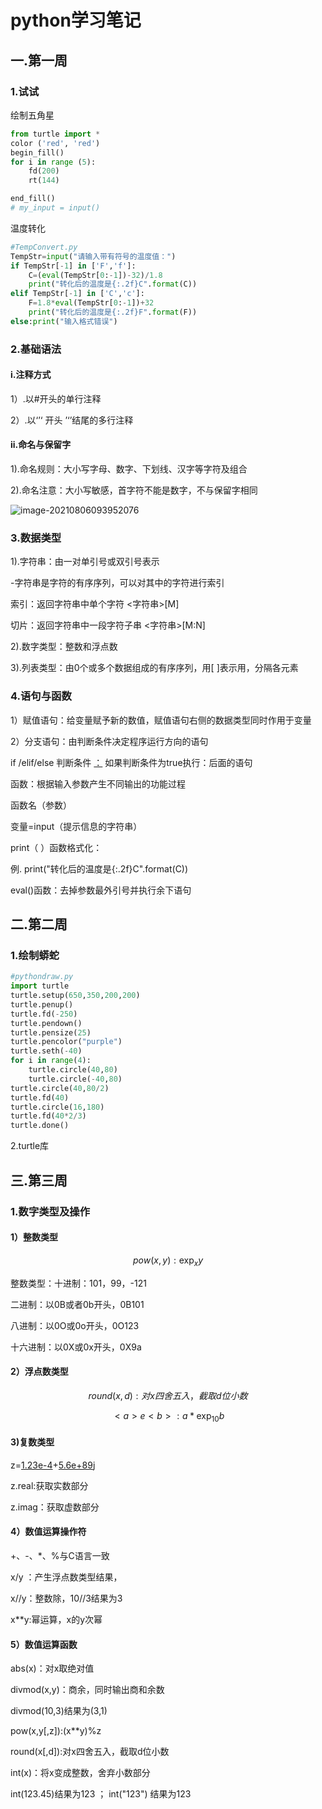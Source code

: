 # python学习笔记

## 一.第一周

### 1.试试

绘制五角星

```python
from turtle import *
color ('red', 'red')
begin_fill()
for i in range (5):
    fd(200)
    rt(144)

end_fill()
# my_input = input()
```

温度转化

```python
#TempConvert.py
TempStr=input("请输入带有符号的温度值：")
if TempStr[-1] in ['F','f']:
    C=(eval(TempStr[0:-1])-32)/1.8
    print("转化后的温度是{:.2f}C".format(C))
elif TempStr[-1] in ['C','c']:
    F=1.8*eval(TempStr[0:-1])+32
    print("转化后的温度是{:.2f}F".format(F))
else:print("输入格式错误")
```

### 2.基础语法

#### i.注释方式

1）.以#开头的单行注释

2）.以‘’‘  开头  ’‘’结尾的多行注释

#### ii.命名与保留字

1).命名规则：大小写字母、数字、下划线、汉字等字符及组合

2).命名注意：大小写敏感，首字符不能是数字，不与保留字相同

![image-20210806093952076](C:\Users\徐伊\AppData\Roaming\Typora\typora-user-images\image-20210806093952076.png)

### 3.数据类型

1).字符串：由一对单引号或双引号表示

-字符串是字符的有序序列，可以对其中的字符进行索引

索引：返回字符串中单个字符  <字符串>[M]

切片：返回字符串中一段字符子串  <字符串>[M:N]

2).数字类型：整数和浮点数

3).列表类型：由0个或多个数据组成的有序序列，用[ ]表示用，分隔各元素

### 4.语句与函数

1）赋值语句：给变量赋予新的数值，赋值语句右侧的数据类型同时作用于变量

2）分支语句：由判断条件决定程序运行方向的语句

if /elif/else  判断条件 <u>：</u> 如果判断条件为true执行：后面的语句

函数：根据输入参数产生不同输出的功能过程

函数名（参数）

变量=input（提示信息的字符串）

 print（ ）函数格式化：

例.   print("转化后的温度是{:.2f}C".format(C))

eval()函数：去掉参数最外引号并执行余下语句

## 二.第二周

### 1.绘制蟒蛇

```python
#pythondraw.py
import turtle
turtle.setup(650,350,200,200)
turtle.penup()
turtle.fd(-250)
turtle.pendown()
turtle.pensize(25)
turtle.pencolor("purple")
turtle.seth(-40)
for i in range(4):
    turtle.circle(40,80)
    turtle.circle(-40,80)
turtle.circle(40,80/2)
turtle.fd(40)
turtle.circle(16,180)
turtle.fd(40*2/3)
turtle.done()
```

2.turtle库

## 三.第三周

### 1.数字类型及操作

#### 1）整数类型

$$
pow(x,y):\exp_x y
$$

整数类型：十进制：101，99，-121

二进制：以0B或者0b开头，0B101

八进制：以0O或0o开头，0O123

十六进制：以0X或0x开头，0X9a

#### 2）浮点数类型

$$
round(x,d):对x四舍五入，截取d位小数
$$

$$
<a>e<b>:a*\exp_10 b
$$

#### 3)复数类型

z=<u>1.23e-4</u>+<u>5.6e+89</u>j

z.real:获取实数部分

z.imag：获取虚数部分

#### 4）数值运算操作符

+、-、*、%与C语言一致

x/y ：产生浮点数类型结果，

x//y：整数除，10//3结果为3

x**y:幂运算，x的y次幂

#### 5）数值运算函数

abs(x)：对x取绝对值

divmod(x,y)：商余，同时输出商和余数

divmod(10,3)结果为(3,1)

pow(x,y[,z]):(x**y)%z

round(x[,d]):对x四舍五入，截取d位小数

int(x)：将x变成整数，舍弃小数部分

int(123.45)结果为123  ； int("123") 结果为123

